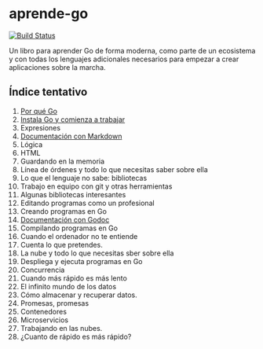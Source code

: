# aprende-go

[![Build Status](https://travis-ci.org/JJ/aprende-go.svg?branch=master)](https://travis-ci.org/JJ/aprende-go)

Un libro para aprender Go de forma moderna, como parte de un
ecosistema y con todas los lenguajes adicionales necesarios para
empezar a crear aplicaciones sobre la marcha.

## Índice tentativo

1. [Por qué Go](txt/01.por-que-go.md)
2. [Instala Go y comienza a trabajar](txt/02.instala-go-y-comienza-a-trabajar.md)
3. Expresiones
4. [Documentación con Markdown](txt/04.documentacion-con-markdown.md)
5. Lógica
6. HTML
7. Guardando en la memoria
8. Línea de órdenes y todo lo que necesitas saber sobre ella
9. Lo que el lenguaje no sabe:  bibliotecas
11. Trabajo en equipo con git y otras herramientas
12. Algunas bibliotecas interesantes
13. Editando programas como un profesional
14. Creando programas en Go
10. [Documentación con Godoc](txt/10.documentacion-con-godoc.md)
15. Compilando programas en Go
16. Cuando el ordenador no te entiende
17. Cuenta lo que pretendes.
18. La nube y todo lo que necesitas sber sobre ella
19. Despliega y ejecuta programas en Go
20. Concurrencia
21. Cuando más rápido es más lento
22. El infinito mundo de los datos
23. Cómo almacenar y recuperar datos.
24. Promesas, promesas
25. Contenedores
26. Microservicios
27. Trabajando en las nubes.
28. ¿Cuanto de rápido es más rápido?
